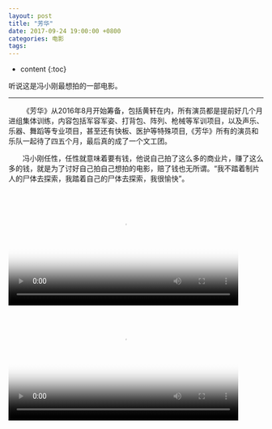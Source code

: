 ```yaml
---
layout: post
title: "芳华"
date: 2017-09-24 19:00:00 +0800 
categories: 电影
tags: 
---
```

* content
{:toc}

听说这是冯小刚最想拍的一部电影。

---

<!-- more -->

&emsp;&emsp;《芳华》从2016年8月开始筹备，包括黄轩在内，所有演员都是提前好几个月进组集体训练，内容包括军容军姿、打背包、阵列、枪械等军训项目，以及声乐、乐器、舞蹈等专业项目，甚至还有快板、医护等特殊项目,《芳华》所有的演员和乐队一起待了四五个月，最后真的成了一个文工团。  

&emsp;&emsp;冯小刚任性，任性就意味着要有钱，他说自己拍了这么多的商业片，赚了这么多的钱，就是为了讨好自己拍自己想拍的电影，赔了钱也无所谓。“我不踏着制片人的尸体去探索，我踏着自己的尸体去探索，我很愉快”。
<div>
<video id='movie1' width='90%' controls poster='http://ovwkcbdpf.bkt.clouddn.com/image/movie/fanghua.jpg'>
    <source src='http://ovwkcbdpf.bkt.clouddn.com/image/movie/fanghua.mp4' type = 'video/webm'>
    Your browser does not support the video tag.
</video>
</div>
<script type='text/javascript'>document.getElementById('movie1').style.height=document.getElementById('movie1').scrollWidth*0.8+'px'</script>



<div>
<video id='movie' width='90%' controls poster='http://ovwkcbdpf.bkt.clouddn.com/image/movie/fanghua_1.jpg'>
    <source src='http://ovwkcbdpf.bkt.clouddn.com/image/movie/fanghua_1.mp4' type = 'video/mp4'>
    Your browser does not support the video tag.
</video>
</div>
<script type='text/javascript'>document.getElementById('movie').style.height=document.getElementById('movie').scrollWidth*0.8+'px'</script>